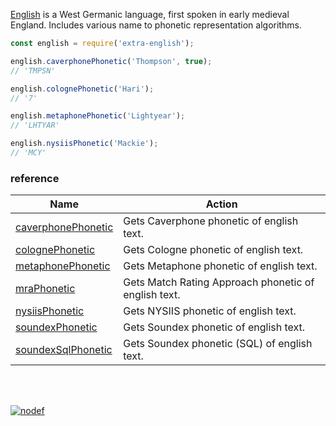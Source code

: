 [English] is a West Germanic language, first spoken in early medieval England.
Includes various name to phonetic representation algorithms.

```javascript
const english = require('extra-english');

english.caverphonePhonetic('Thompson', true);
// 'TMPSN'

english.colognePhonetic('Hari');
// '7'

english.metaphonePhonetic('Lightyear');
// 'LHTYAR'

english.nysiisPhonetic('Mackie');
// 'MCY'
```

### reference

| Name                         | Action
|------------------------------|-------
| [caverphonePhonetic]         | Gets Caverphone phonetic of english text.
| [colognePhonetic]            | Gets Cologne phonetic of english text.
| [metaphonePhonetic]          | Gets Metaphone phonetic of english text.
| [mraPhonetic]                | Gets Match Rating Approach phonetic of english text.
| [nysiisPhonetic]             | Gets NYSIIS phonetic of english text.
| [soundexPhonetic]            | Gets Soundex phonetic of english text.
| [soundexSqlPhonetic]         | Gets Soundex phonetic (SQL) of english text.

<br>
<br>

[![nodef](https://merferry.glitch.me/card/extra-integer.svg)](https://nodef.github.io)

[caverphonePhonetic]: https://github.com/nodef/extra-integer/wiki/caverphonePhonetic
[colognePhonetic]: https://github.com/nodef/extra-integer/wiki/colognePhonetic
[metaphonePhonetic]: https://github.com/nodef/extra-integer/wiki/metaphonePhonetic
[mraPhonetic]: https://github.com/nodef/extra-integer/wiki/mraPhonetic
[nysiisPhonetic]: https://github.com/nodef/extra-integer/wiki/nysiisPhonetic
[soundexPhonetic]: https://github.com/nodef/extra-integer/wiki/soundexPhonetic
[soundexSqlPhonetic]: https://github.com/nodef/extra-integer/wiki/soundexSqlPhonetic
[English]: https://en.wikipedia.org/wiki/English_language
